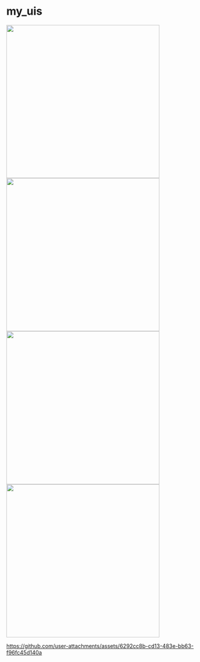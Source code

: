 # my_uis

<p align="left">
  <img src="https://github.com/user-attachments/assets/5f232762-947e-4c24-abeb-99f5d0f9e282" height="400px"/>
  <img src="https://github.com/user-attachments/assets/cd21f77a-6d1f-48f9-8d5d-8b6eaf3a1b51" height="400px"/>
  <img src="https://github.com/user-attachments/assets/d4575ee3-fe17-4b37-9497-5115a3d56ed1" height="400px"/>
  <img src="https://github.com/user-attachments/assets/9d025594-e7c2-43fb-9852-f06f40f7b0e4" height="400px"/>
</p>

https://github.com/user-attachments/assets/6292cc8b-cd13-483e-bb63-f96fc45d140a
